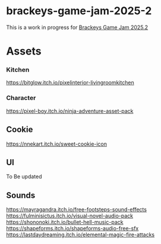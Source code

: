 # brackeys-game-jam-2025-2

This is a work in progress for [Brackeys Game Jam 2025.2](https://itch.io/jam/brackeys-14)

# Assets

### Kitchen

https://bitglow.itch.io/pixelinterior-livingroomkitchen

### Character

https://pixel-boy.itch.io/ninja-adventure-asset-pack

## Cookie

https://nnekart.itch.io/sweet-cookie-icon

## UI

To Be updated

## Sounds

https://mayragandra.itch.io/free-footsteps-sound-effects
https://fulminisictus.itch.io/visual-novel-audio-pack
https://shononoki.itch.io/bullet-hell-music-pack
https://shapeforms.itch.io/shapeforms-audio-free-sfx
https://lastdaydreaming.itch.io/elemental-magic-fire-attacks

